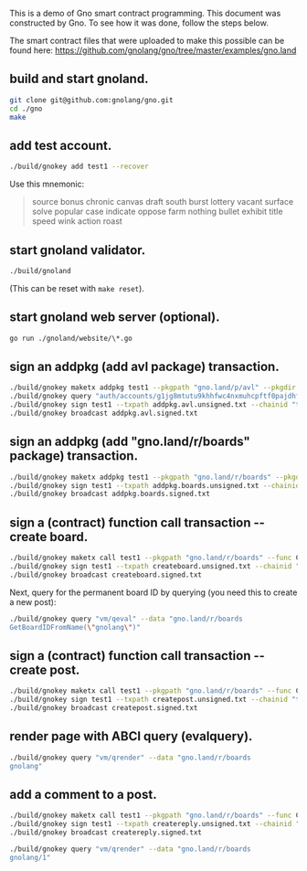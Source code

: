 This is a demo of Gno smart contract programming.  This document was
constructed by Gno. To see how it was done, follow the steps below.

The smart contract files that were uploaded to make this
possible can be found here:
https://github.com/gnolang/gno/tree/master/examples/gno.land

## build and start gnoland.

```bash
git clone git@github.com:gnolang/gno.git
cd ./gno
make 
```

## add test account.

```bash
./build/gnokey add test1 --recover
```

Use this mnemonic:
> source bonus chronic canvas draft south burst lottery vacant surface solve popular case indicate oppose farm nothing bullet exhibit title speed wink action roast

## start gnoland validator.

```bash
./build/gnoland
```

(This can be reset with `make reset`).

## start gnoland web server (optional).

```bash
go run ./gnoland/website/\*.go
```

## sign an addpkg (add avl package) transaction.

```bash
./build/gnokey maketx addpkg test1 --pkgpath "gno.land/p/avl" --pkgdir "examples/gno.land/p/avl" --deposit 100gnot --gas-fee 1gnot --gas-wanted 2000000 > addpkg.avl.unsigned.txt
./build/gnokey query "auth/accounts/g1jg8mtutu9khhfwc4nxmuhcpftf0pajdhfvsqf5"
./build/gnokey sign test1 --txpath addpkg.avl.unsigned.txt --chainid "testchain" --number 0 --sequence 0 > addpkg.avl.signed.txt
./build/gnokey broadcast addpkg.avl.signed.txt
```

## sign an addpkg (add "gno.land/r/boards" package) transaction.

```bash
./build/gnokey maketx addpkg test1 --pkgpath "gno.land/r/boards" --pkgdir "examples/gno.land/r/boards" --deposit 100gnot --gas-fee 1gnot --gas-wanted 300000000 > addpkg.boards.unsigned.txt
./build/gnokey sign test1 --txpath addpkg.boards.unsigned.txt --chainid "testchain" --number 0 --sequence 1 > addpkg.boards.signed.txt
./build/gnokey broadcast addpkg.boards.signed.txt
```

## sign a (contract) function call transaction -- create board.

```bash
./build/gnokey maketx call test1 --pkgpath "gno.land/r/boards" --func CreateBoard --args "gnolang" --gas-fee 1gnot --gas-wanted 2000000 > createboard.unsigned.txt
./build/gnokey sign test1 --txpath createboard.unsigned.txt --chainid "testchain" --number 0 --sequence 2 > createboard.signed.txt
./build/gnokey broadcast createboard.signed.txt
```
Next, query for the permanent board ID by querying (you need this to create a new post):

```bash
./build/gnokey query "vm/qeval" --data "gno.land/r/boards
GetBoardIDFromName(\"gnolang\")"
```

## sign a (contract) function call transaction -- create post.

```bash
./build/gnokey maketx call test1 --pkgpath "gno.land/r/boards" --func CreatePost --args 1 --args "Hello World" --args#file "./examples/gno.land/r/boards/README.md" --gas-fee 1gnot --gas-wanted 2000000 > createpost.unsigned.txt
./build/gnokey sign test1 --txpath createpost.unsigned.txt --chainid "testchain" --number 0 --sequence 3 > createpost.signed.txt
./build/gnokey broadcast createpost.signed.txt
```

## render page with ABCI query (evalquery).

```bash
./build/gnokey query "vm/qrender" --data "gno.land/r/boards
gnolang"
```

## add a comment to a post.

```bash
./build/gnokey maketx call test1 --pkgpath "gno.land/r/boards" --func CreateReply --args 1 --args 1 --args "A reply" --gas-fee 1gnot --gas-wanted 2000000 > createreply.unsigned.txt
./build/gnokey sign test1 --txpath createreply.unsigned.txt --chainid "testchain" --number 0 --sequence 4 > createreply.signed.txt
./build/gnokey broadcast createreply.signed.txt
```

```bash
./build/gnokey query "vm/qrender" --data "gno.land/r/boards
gnolang/1"
```
